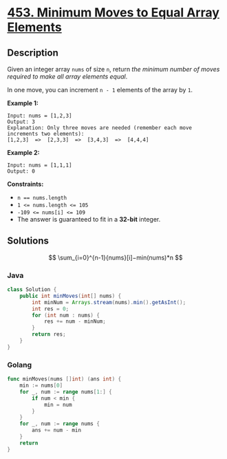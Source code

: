 # [453. Minimum Moves to Equal Array Elements](https://leetcode-cn.com/problems/minimum-moves-to-equal-array-elements/)



## Description




Given an integer array `nums` of size `n`, return *the minimum number of moves required to make all array elements equal*.

In one move, you can increment `n - 1` elements of the array by `1`.

 

**Example 1:**

```
Input: nums = [1,2,3]
Output: 3
Explanation: Only three moves are needed (remember each move increments two elements):
[1,2,3]  =>  [2,3,3]  =>  [3,4,3]  =>  [4,4,4]
```

**Example 2:**

```
Input: nums = [1,1,1]
Output: 0
```

 

**Constraints:**

- `n == nums.length`
- `1 <= nums.length <= 105`
- `-109 <= nums[i] <= 109`
- The answer is guaranteed to fit in a **32-bit** integer.

## Solutions

$$
\sum_{i=0}^{n-1}{nums}[i]−min(nums)*n
$$


### Java

```java
class Solution {
    public int minMoves(int[] nums) {
        int minNum = Arrays.stream(nums).min().getAsInt();
        int res = 0;
        for (int num : nums) {
            res += num - minNum;
        }
        return res;
    }
}
```

### Golang

```go
func minMoves(nums []int) (ans int) {
    min := nums[0]
    for _, num := range nums[1:] {
        if num < min {
            min = num
        }
    }
    for _, num := range nums {
        ans += num - min
    }
    return
}
```

